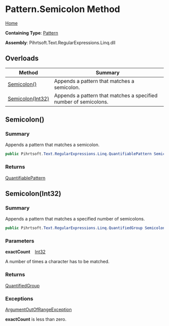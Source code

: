 # Pattern\.Semicolon Method

[Home](../../../../../../README.md)

**Containing Type**: [Pattern](../README.md)

**Assembly**: Pihrtsoft\.Text\.RegularExpressions\.Linq\.dll

## Overloads

| Method | Summary |
| ------ | ------- |
| [Semicolon()](#Pihrtsoft_Text_RegularExpressions_Linq_Pattern_Semicolon) | Appends a pattern that matches a semicolon\. |
| [Semicolon(Int32)](#Pihrtsoft_Text_RegularExpressions_Linq_Pattern_Semicolon_System_Int32_) | Appends a pattern that matches a specified number of semicolons\. |

## Semicolon\(\) <a name="Pihrtsoft_Text_RegularExpressions_Linq_Pattern_Semicolon"></a>

### Summary

Appends a pattern that matches a semicolon\.

```csharp
public Pihrtsoft.Text.RegularExpressions.Linq.QuantifiablePattern Semicolon()
```

### Returns

[QuantifiablePattern](../../QuantifiablePattern/README.md)

## Semicolon\(Int32\) <a name="Pihrtsoft_Text_RegularExpressions_Linq_Pattern_Semicolon_System_Int32_"></a>

### Summary

Appends a pattern that matches a specified number of semicolons\.

```csharp
public Pihrtsoft.Text.RegularExpressions.Linq.QuantifiedGroup Semicolon(int exactCount)
```

### Parameters

**exactCount** &ensp; [Int32](https://docs.microsoft.com/en-us/dotnet/api/system.int32)

A number of times a character has to be matched\.

### Returns

[QuantifiedGroup](../../QuantifiedGroup/README.md)

### Exceptions

[ArgumentOutOfRangeException](https://docs.microsoft.com/en-us/dotnet/api/system.argumentoutofrangeexception)

**exactCount** is less than zero\.


